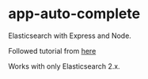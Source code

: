 # app-auto-complete

Elasticsearch with Express and Node.   

Followed tutorial from [here](https://blog.raananweber.com/2015/11/24/simple-autocomplete-with-elasticsearch-and-node-js/)

Works with only Elasticsearch 2.x.
